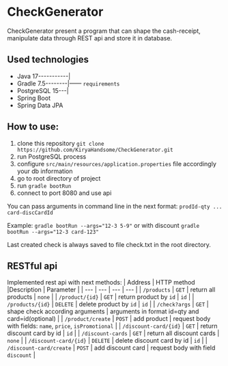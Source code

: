 # CheckGenerator

CheckGenerator present a program that can shape the cash-receipt, manipulate data through REST api and store it in database.

[//]: # (## Requirements )

[//]: # (* Java 17)

[//]: # (* Gradle 7.5)

[//]: # (* PostgreSQL 15)

## Used technologies
* Java 17-----------|
* Gradle 7.5--------|—— `requirements`
* PostgreSQL 15---|
* Spring Boot
* Spring Data JPA

## How to use:
1. clone this repository
```git clone https://github.com/KiryaHandsome/CheckGenerator.git```
2. run PostgreSQL process
3. configure `src/main/resources/application.properties` file accordingly your db information
3. go to root directory of project 
4. run
```gradle bootRun```
5. connect to port 8080 and use api

You can pass arguments in command line in the next format:
```prodId-qty ... card-discCardId```

Example:
```gradle bootRun --args="12-3 5-9"``` or with discount ```gradle bootRun --args="12-3 card-123"```

Last created check is always saved to file check.txt in the root directory.

## RESTful api
Implemented rest api with next methods:
| Address | HTTP method |Description | Parameter |
| --- | --- | --- | --- |
| `/products` | `GET` | return all products | `none` |
| `/product/{id}` | `GET` | return product by `id` | `id` |
| `/products/{id}` | `DELETE` | delete product by `id` | `id` |
| `/check?args` | `GET` | shape check according arguments | arguments in format id=qty and card=id(optional) |
| `/product/create` | `POST` | add product | request body with fields: `name`, `price`, `isPromotional` |
| `/discount-card/{id}` | `GET` | return discount card by id | `id` |
| `/discount-cards` | `GET` | return all discount cards | `none` |
| `/discount-card/{id}` | `DELETE` | delete discount card by id | `id` |
| `/discount-card/create` | `POST` | add discount card | request body with field `discount` |
